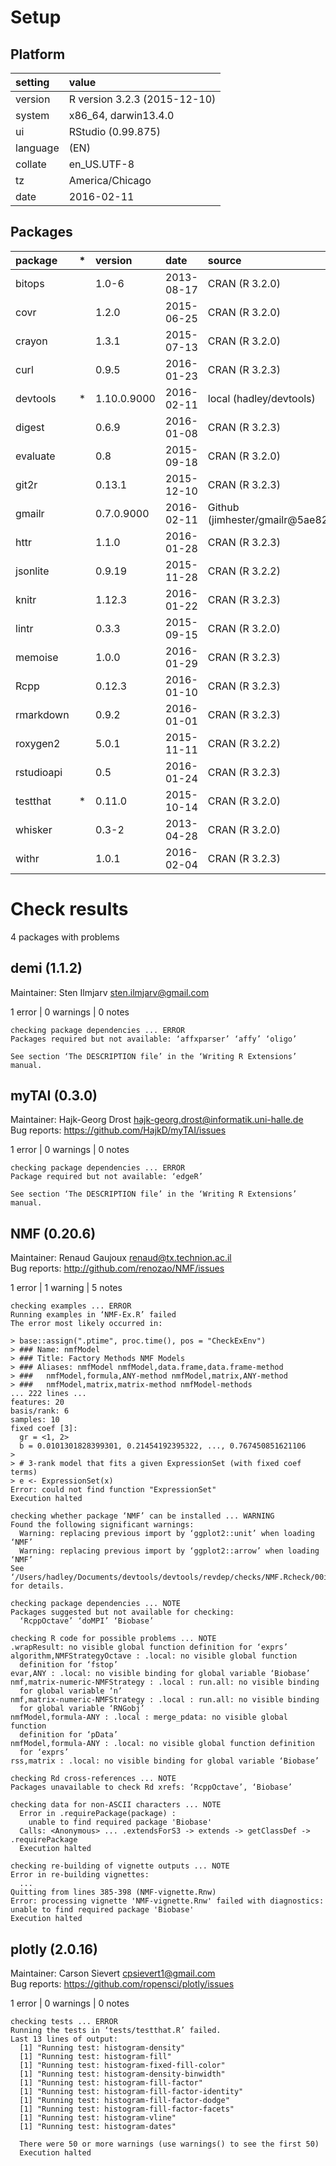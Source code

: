 # Setup

## Platform

|setting  |value                        |
|:--------|:----------------------------|
|version  |R version 3.2.3 (2015-12-10) |
|system   |x86_64, darwin13.4.0         |
|ui       |RStudio (0.99.875)           |
|language |(EN)                         |
|collate  |en_US.UTF-8                  |
|tz       |America/Chicago              |
|date     |2016-02-11                   |

## Packages

|package    |*  |version     |date       |source                            |
|:----------|:--|:-----------|:----------|:---------------------------------|
|bitops     |   |1.0-6       |2013-08-17 |CRAN (R 3.2.0)                    |
|covr       |   |1.2.0       |2015-06-25 |CRAN (R 3.2.0)                    |
|crayon     |   |1.3.1       |2015-07-13 |CRAN (R 3.2.0)                    |
|curl       |   |0.9.5       |2016-01-23 |CRAN (R 3.2.3)                    |
|devtools   |*  |1.10.0.9000 |2016-02-11 |local (hadley/devtools)           |
|digest     |   |0.6.9       |2016-01-08 |CRAN (R 3.2.3)                    |
|evaluate   |   |0.8         |2015-09-18 |CRAN (R 3.2.0)                    |
|git2r      |   |0.13.1      |2015-12-10 |CRAN (R 3.2.3)                    |
|gmailr     |   |0.7.0.9000  |2016-02-11 |Github (jimhester/gmailr@5ae820f) |
|httr       |   |1.1.0       |2016-01-28 |CRAN (R 3.2.3)                    |
|jsonlite   |   |0.9.19      |2015-11-28 |CRAN (R 3.2.2)                    |
|knitr      |   |1.12.3      |2016-01-22 |CRAN (R 3.2.3)                    |
|lintr      |   |0.3.3       |2015-09-15 |CRAN (R 3.2.0)                    |
|memoise    |   |1.0.0       |2016-01-29 |CRAN (R 3.2.3)                    |
|Rcpp       |   |0.12.3      |2016-01-10 |CRAN (R 3.2.3)                    |
|rmarkdown  |   |0.9.2       |2016-01-01 |CRAN (R 3.2.3)                    |
|roxygen2   |   |5.0.1       |2015-11-11 |CRAN (R 3.2.2)                    |
|rstudioapi |   |0.5         |2016-01-24 |CRAN (R 3.2.3)                    |
|testthat   |*  |0.11.0      |2015-10-14 |CRAN (R 3.2.0)                    |
|whisker    |   |0.3-2       |2013-04-28 |CRAN (R 3.2.0)                    |
|withr      |   |1.0.1       |2016-02-04 |CRAN (R 3.2.3)                    |

# Check results
4 packages with problems

## demi (1.1.2)
Maintainer: Sten Ilmjarv <sten.ilmjarv@gmail.com>

1 error  | 0 warnings | 0 notes

```
checking package dependencies ... ERROR
Packages required but not available: ‘affxparser’ ‘affy’ ‘oligo’

See section ‘The DESCRIPTION file’ in the ‘Writing R Extensions’
manual.
```

## myTAI (0.3.0)
Maintainer: Hajk-Georg Drost <hajk-georg.drost@informatik.uni-halle.de>  
Bug reports: https://github.com/HajkD/myTAI/issues

1 error  | 0 warnings | 0 notes

```
checking package dependencies ... ERROR
Package required but not available: ‘edgeR’

See section ‘The DESCRIPTION file’ in the ‘Writing R Extensions’
manual.
```

## NMF (0.20.6)
Maintainer: Renaud Gaujoux <renaud@tx.technion.ac.il>  
Bug reports: http://github.com/renozao/NMF/issues

1 error  | 1 warning  | 5 notes

```
checking examples ... ERROR
Running examples in ‘NMF-Ex.R’ failed
The error most likely occurred in:

> base::assign(".ptime", proc.time(), pos = "CheckExEnv")
> ### Name: nmfModel
> ### Title: Factory Methods NMF Models
> ### Aliases: nmfModel nmfModel,data.frame,data.frame-method
> ###   nmfModel,formula,ANY-method nmfModel,matrix,ANY-method
> ###   nmfModel,matrix,matrix-method nmfModel-methods
... 222 lines ...
features: 20 
basis/rank: 6 
samples: 10 
fixed coef [3]:
  gr = <1, 2>
  b = 0.0101301828399301, 0.21454192395322, ..., 0.767450851621106
> 
> # 3-rank model that fits a given ExpressionSet (with fixed coef terms)
> e <- ExpressionSet(x)
Error: could not find function "ExpressionSet"
Execution halted

checking whether package ‘NMF’ can be installed ... WARNING
Found the following significant warnings:
  Warning: replacing previous import by ‘ggplot2::unit’ when loading ‘NMF’
  Warning: replacing previous import by ‘ggplot2::arrow’ when loading ‘NMF’
See ‘/Users/hadley/Documents/devtools/devtools/revdep/checks/NMF.Rcheck/00install.out’ for details.

checking package dependencies ... NOTE
Packages suggested but not available for checking:
  ‘RcppOctave’ ‘doMPI’ ‘Biobase’

checking R code for possible problems ... NOTE
.wrapResult: no visible global function definition for ‘exprs’
algorithm,NMFStrategyOctave : .local: no visible global function
  definition for ‘fstop’
evar,ANY : .local: no visible binding for global variable ‘Biobase’
nmf,matrix-numeric-NMFStrategy : .local : run.all: no visible binding
  for global variable ‘n’
nmf,matrix-numeric-NMFStrategy : .local : run.all: no visible binding
  for global variable ‘RNGobj’
nmfModel,formula-ANY : .local : merge_pdata: no visible global function
  definition for ‘pData’
nmfModel,formula-ANY : .local: no visible global function definition
  for ‘exprs’
rss,matrix : .local: no visible binding for global variable ‘Biobase’

checking Rd cross-references ... NOTE
Packages unavailable to check Rd xrefs: ‘RcppOctave’, ‘Biobase’

checking data for non-ASCII characters ... NOTE
  Error in .requirePackage(package) : 
    unable to find required package 'Biobase'
  Calls: <Anonymous> ... .extendsForS3 -> extends -> getClassDef -> .requirePackage
  Execution halted

checking re-building of vignette outputs ... NOTE
Error in re-building vignettes:
  ...
Quitting from lines 385-398 (NMF-vignette.Rnw) 
Error: processing vignette 'NMF-vignette.Rnw' failed with diagnostics:
unable to find required package 'Biobase'
Execution halted

```

## plotly (2.0.16)
Maintainer: Carson Sievert <cpsievert1@gmail.com>  
Bug reports: https://github.com/ropensci/plotly/issues

1 error  | 0 warnings | 0 notes

```
checking tests ... ERROR
Running the tests in ‘tests/testthat.R’ failed.
Last 13 lines of output:
  [1] "Running test: histogram-density"
  [1] "Running test: histogram-fill"
  [1] "Running test: histogram-fixed-fill-color"
  [1] "Running test: histogram-density-binwidth"
  [1] "Running test: histogram-fill-factor"
  [1] "Running test: histogram-fill-factor-identity"
  [1] "Running test: histogram-fill-factor-dodge"
  [1] "Running test: histogram-fill-factor-facets"
  [1] "Running test: histogram-vline"
  [1] "Running test: histogram-dates"
  
  There were 50 or more warnings (use warnings() to see the first 50)
  Execution halted
```

